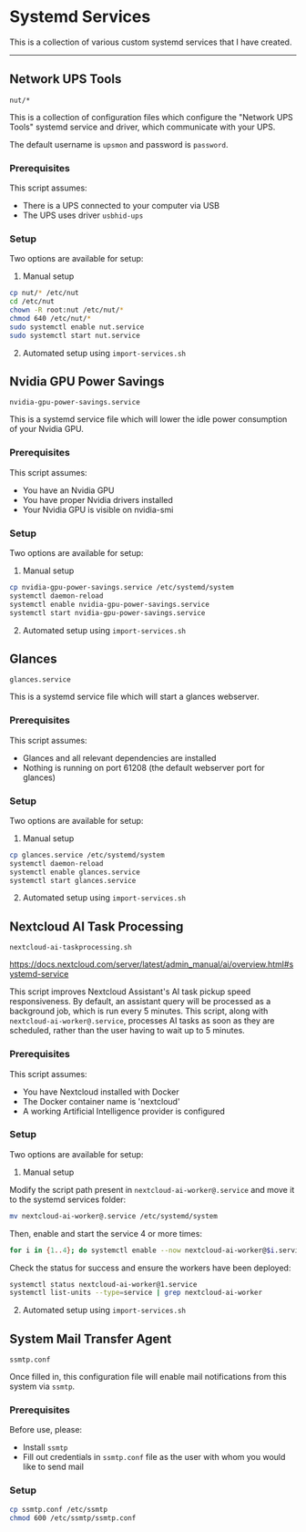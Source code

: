 # Systemd Services

This is a collection of various custom systemd services that I have created.

---

## Network UPS Tools
`nut/*`

This is a collection of configuration files which configure the "Network UPS Tools" systemd service and driver, which communicate with your UPS.

The default username is `upsmon` and password is `password`.

### Prerequisites
This script assumes:
- There is a UPS connected to your computer via USB
- The UPS uses driver `usbhid-ups`

### Setup
Two options are available for setup:

1. Manual setup
```sh
cp nut/* /etc/nut
cd /etc/nut
chown -R root:nut /etc/nut/*
chmod 640 /etc/nut/*
sudo systemctl enable nut.service
sudo systemctl start nut.service
```
2. Automated setup using `import-services.sh`


## Nvidia GPU Power Savings
`nvidia-gpu-power-savings.service`

This is a systemd service file which will lower the idle power consumption of your Nvidia GPU.

### Prerequisites
This script assumes:
- You have an Nvidia GPU
- You have proper Nvidia drivers installed
- Your Nvidia GPU is visible on nvidia-smi

### Setup
Two options are available for setup:

1. Manual setup
```sh
cp nvidia-gpu-power-savings.service /etc/systemd/system
systemctl daemon-reload
systemctl enable nvidia-gpu-power-savings.service
systemctl start nvidia-gpu-power-savings.service
```
2. Automated setup using `import-services.sh`


## Glances
`glances.service`

This is a systemd service file which will start a glances webserver.

### Prerequisites
This script assumes:
- Glances and all relevant dependencies are installed
- Nothing is running on port 61208 (the default webserver port for glances)

### Setup
Two options are available for setup:

1. Manual setup
```sh
cp glances.service /etc/systemd/system
systemctl daemon-reload
systemctl enable glances.service
systemctl start glances.service
```
2. Automated setup using `import-services.sh`


## Nextcloud AI Task Processing
`nextcloud-ai-taskprocessing.sh`

https://docs.nextcloud.com/server/latest/admin_manual/ai/overview.html#systemd-service

This script improves Nextcloud Assistant's AI task pickup speed responsiveness. By default, an assistant query will be processed as a background job, which is run every 5 minutes. This script, along with `nextcloud-ai-worker@.service`, processes AI tasks as soon as they are scheduled, rather than the user having to wait up to 5 minutes.

### Prerequisites
This script assumes:
- You have Nextcloud installed with Docker
- The Docker container name is 'nextcloud'
- A working Artificial Intelligence provider is configured

### Setup
Two options are available for setup:

1. Manual setup

Modify the script path present in `nextcloud-ai-worker@.service` and move it to the systemd services folder:

```sh
mv nextcloud-ai-worker@.service /etc/systemd/system
```

Then, enable and start the service 4 or more times:

```sh
for i in {1..4}; do systemctl enable --now nextcloud-ai-worker@$i.service; done
```

Check the status for success and ensure the workers have been deployed:

```sh
systemctl status nextcloud-ai-worker@1.service
systemctl list-units --type=service | grep nextcloud-ai-worker
```

2. Automated setup using `import-services.sh`


## System Mail Transfer Agent
`ssmtp.conf`

Once filled in, this configuration file will enable mail notifications from this system via `ssmtp`.

### Prerequisites
Before use, please:
- Install `ssmtp`
- Fill out credentials in `ssmtp.conf` file as the user with whom you would like to send mail

### Setup
```sh
cp ssmtp.conf /etc/ssmtp
chmod 600 /etc/ssmtp/ssmtp.conf
```
